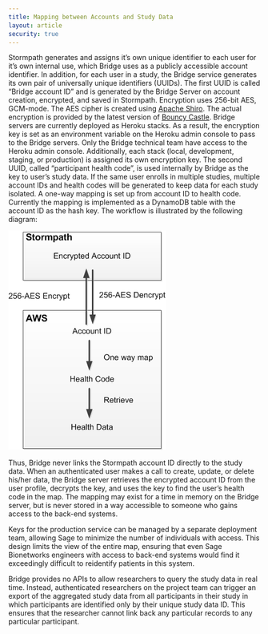 ```yaml
---
title: Mapping between Accounts and Study Data
layout: article
security: true
---
```


Stormpath generates and assigns it’s own unique identifier to each user for it’s own internal use, which Bridge uses as a publicly accessible account identifier.   In addition, for each user in a study, the Bridge service generates its own pair of universally unique identifiers (UUIDs).  The first UUID is called “Bridge account ID” and is generated by the Bridge Server on account creation, encrypted, and saved in Stormpath.  Encryption uses 256-bit AES, GCM-mode.  The AES cipher is created using [Apache Shiro](http://shiro.apache.org/).  The actual encryption is provided by the latest version of [Bouncy Castle](https://www.bouncycastle.org/).  Bridge servers are currently deployed as Heroku stacks.  As a result, the encryption key is set as an environment variable on the Heroku admin console to pass to the Bridge servers.  Only the Bridge technical team have access to the Heroku admin console.  Additionally, each stack (local, development, staging, or production) is assigned its own encryption key.  The second UUID, called “participant health code”, is used internally by Bridge as the key to user’s study data.  If the same user enrolls in multiple studies, multiple account IDs and health codes will be generated to keep data for each study isolated.  A one-way mapping is set up from account ID to health code.  Currently the mapping is implemented as a DynamoDB table with the account ID as the hash key.  The workflow is illustrated by the following diagram:

![Personal Health Data Encryption](/images/anonymization1.png)

Thus, Bridge never links the Stormpath account ID directly to the study data.  When an authenticated user makes a call to create, update, or delete his/her data, the Bridge server retrieves the encrypted account ID from the user profile, decrypts the key, and uses the key to find the user’s health code in the map.  The mapping may exist for a time in memory on the Bridge server, but is never stored in a way accessible to someone who gains access to the back-end systems.

Keys for the production service can be managed by a separate deployment team, allowing Sage to minimize the number of individuals with access.  This design limits the view of the entire map, ensuring that even Sage Bionetworks engineers with access to back-end systems would find it exceedingly difficult to reidentify patients in this system.

Bridge provides no APIs to allow researchers to query the study data in real time.  Instead, authenticated researchers on the project team can trigger an export of the aggregated study data from all participants in their study in which participants are identified only by their unique study data ID.  This ensures that the researcher cannot link back any particular records to any particular participant.  